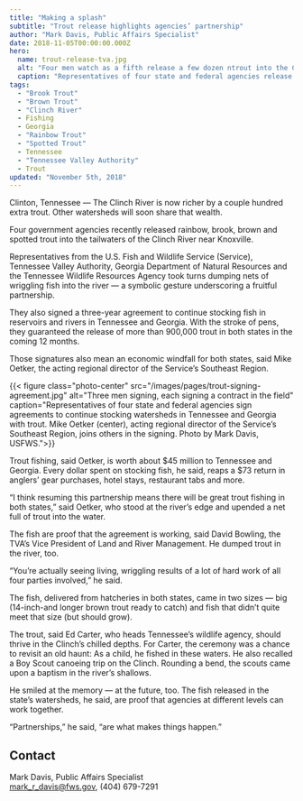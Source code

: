 ```yaml
---
title: "Making a splash"
subtitle: "Trout release highlights agencies’ partnership"
author: "Mark Davis, Public Affairs Specialist"
date: 2018-11-05T00:00:00.000Z
hero:
  name: trout-release-tva.jpg
  alt: "Four men watch as a fifth release a few dozen ntrout into the Clinch River."
  caption: "Representatives of four state and federal agencies release the first of hundreds of trout into the Clinch River near Knoxville. They gathered recently to sign an agreement to stock trout in watersheds in Tennessee and Georgia. Photo by TVA."
tags:
  - "Brook Trout"
  - "Brown Trout"
  - "Clinch River"
  - Fishing
  - Georgia
  - "Rainbow Trout"
  - "Spotted Trout"
  - Tennessee
  - "Tennessee Valley Authority"
  - Trout
updated: "November 5th, 2018"
---
```


Clinton, Tennessee &mdash; The Clinch River is now richer by a couple hundred extra trout. Other watersheds will soon share that wealth.

Four government agencies recently released rainbow, brook, brown and spotted trout into the tailwaters of the Clinch River near Knoxville.

Representatives from the U.S. Fish and Wildlife Service (Service), Tennessee Valley Authority, Georgia Department of Natural Resources and the Tennessee Wildlife Resources Agency took turns dumping nets of wriggling fish into the river &mdash; a symbolic gesture underscoring a fruitful partnership.

They also signed a three-year agreement to continue stocking fish in reservoirs and rivers in Tennessee and Georgia. With the stroke of pens, they guaranteed the release of more than 900,000 trout in both states in the coming 12 months.

Those signatures also mean an economic windfall for both states, said Mike Oetker, the acting regional director of the Service’s Southeast Region.

{{< figure class="photo-center" src="/images/pages/trout-signing-agreement.jpg" alt="Three men signing, each signing a contract in the field" caption="Representatives of four state and federal agencies sign agreements to continue stocking watersheds in Tennessee and Georgia with trout. Mike Oetker (center), acting regional director of the Service’s Southeast Region, joins others in the signing. Photo by Mark Davis, USFWS.">}}

Trout fishing, said Oetker, is worth about $45 million to Tennessee and Georgia. Every dollar spent on stocking fish, he said, reaps a $73 return in anglers’ gear purchases, hotel stays, restaurant tabs and more.

“I think resuming this partnership means there will be great trout fishing in both states,” said Oetker, who stood at the river’s edge and upended a net full of trout into the water.

The fish are proof that the agreement is working, said David Bowling, the TVA’s Vice President of Land and River Management. He dumped trout in the river, too.

“You’re actually seeing living, wriggling results of a lot of hard work of all four parties involved,” he said.

The fish, delivered from hatcheries in both states, came in two sizes &mdash; big (14-inch-and longer brown trout ready to catch) and fish that didn’t quite meet that size (but should grow).

The trout, said Ed Carter, who heads Tennessee’s wildlife agency, should thrive in the Clinch’s chilled depths. For Carter, the ceremony was a chance to revisit an old haunt: As a child, he fished in these waters. He also recalled a Boy Scout canoeing trip on the Clinch. Rounding a bend, the scouts came upon a baptism in the river’s shallows.

He smiled at the memory &mdash; at the future, too. The fish released in the state’s watersheds, he said, are proof that agencies at different levels can work together.

“Partnerships,” he said, “are what makes things happen.”

## Contact

Mark Davis, Public Affairs Specialist  
[mark_r_davis@fws.gov](mailto:mark_r_davis@fws.gov), (404) 679-7291
